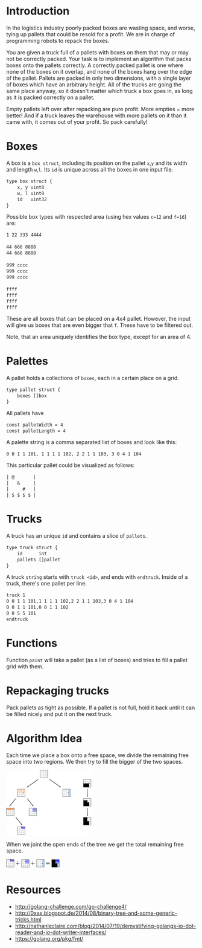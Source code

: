 Introduction
============
In the logistics industry poorly packed boxes are wasting space, and worse,
tying up pallets that could be resold for a profit. We are in charge of
programming robots to repack the boxes.

You are given a truck full of a pallets with boxes on them that may or may
not be correctly packed. Your task is to implement an algorithm that packs
boxes onto the pallets correctly. A correctly packed pallet is one where
none of the boxes on it overlap, and none of the boxes hang over the edge of
the pallet. Pallets are packed in only two dimensions, with a single layer
of boxes which have an arbitrary height. All of the trucks are going the
same place anyway, so it doesn't matter which truck a box goes in, as long
as it is packed correctly on a pallet.

Empty pallets left over after repacking are pure profit. More empties = more
better! And if a truck leaves the warehouse with more pallets on it than it
came with, it comes out of your profit. So pack carefully!


Boxes
=====

A box is a `box struct`, including its position on the pallet `x`,`y` and its width
and length `w`,`l`. Its `id` is unique across all the boxes in one input file.
```
type box struct {
	x, y uint8
	w, l uint8
	id   uint32
}
```

Possible box types with respected area (using hex values `c=12` and `f=16`) are:
```
1 22 333 4444

44 666 8888
44 666 8888

999 cccc
999 cccc
999 cccc

ffff
ffff
ffff
ffff
```
These are all boxes that can be placed on a 4x4 pallet. However, the input will give
us boxes that are even bigger that `f`. These have to be filtered out.

Note, that an area uniquely identifies the box type, except for an area of 4.

Palettes
========
A pallet holds a collections of `boxes`, each in a certain place on a grid.
```
type pallet struct {
	boxes []box
}
```
All pallets have
```
const palletWidth = 4
const palletLength = 4
```
A palette string is a comma separated list of boxes and look like this:
```
0 0 1 1 101, 1 1 1 1 102, 2 2 1 1 103, 3 0 4 1 104
```
This particular pallet could be visualized as follows:
```
| @       |
|   &     |
|     #   |
| $ $ $ $ |
```

Trucks
======

A truck has an unique `id` and contains a slice of `pallets`.
```
type truck struct {
	id      int
	pallets []pallet
}
```
A truck `string` starts with `truck <id>`, and ends with `endtruck`. Inside
of a truck, there's one pallet per line.
```
truck 1
0 0 1 1 101,1 1 1 1 102,2 2 1 1 103,3 0 4 1 104
0 0 1 1 101,0 0 1 1 102
0 0 5 5 101
endtruck
```

Functions
=========

Function `paint` will take a pallet (as a list of boxes) and tries to fill a
pallet grid with them.

Repackaging trucks
==================

Pack pallets as tight as possible. If a pallet is not full, hold it back
until it can be filled nicely and put it on the next truck.

Algorithm Idea
==============

Each time we place a box onto a free space, we divide the remaining free
space into two regions. We then try to fill the bigger of the two spaces.

![Free space tree structure](tree.png)

When we joint the open ends of the tree we get the total remaining free space.

![Combined free space](adding-free-space.png)

Resources
=========
- http://golang-challenge.com/go-challenge4/
- http://0xax.blogspot.de/2014/08/binary-tree-and-some-generic-tricks.html
- http://nathanleclaire.com/blog/2014/07/19/demystifying-golangs-io-dot-reader-and-io-dot-writer-interfaces/
- https://golang.org/pkg/fmt/

